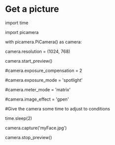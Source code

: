 # Get a picture

import time

import picamera

with picamera.PiCamera() as camera:

camera.resolution = (1024, 768)

camera.start_preview()

#camera.exposure_compensation = 2

#camera.exposure_mode = 'spotlight'

#camera.meter_mode = 'matrix'

#camera.image_effect = 'gpen'

#Give the camera some time to adjust to conditions

time.sleep(2)

camera.capture('myFace.jpg')

camera.stop_preview()
